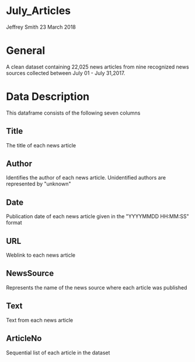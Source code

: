 July\_Articles
================
Jeffrey Smith
23 March 2018

<!--don't edit README.md go to README.Rmd instead-->
General
=======

A clean dataset containing 22,025 news articles from nine recognized news sources collected between July 01 - July 31,2017.

Data Description
================

This dataframe consists of the following seven columns

Title
-----

The title of each news article

Author
------

Identifies the author of each news article. Unidentified authors are represented by "unknown"

Date
----

Publication date of each news article given in the "YYYYMMDD HH:MM:SS" format

URL
---

Weblink to each news article

NewsSource
----------

Represents the name of the news source where each article was published

Text
----

Text from each news article

ArticleNo
---------

Sequential list of each article in the dataset
